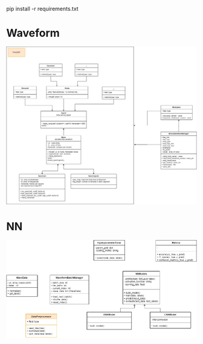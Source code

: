 pip install -r requirements.txt

# Waveform
![UML Diagram Waveform](./docs/UML-waveform.png)

# NN
![UML Diagram NN](./docs/UML-NN.png)

